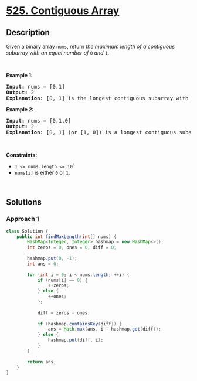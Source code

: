 # [525. Contiguous Array](https://leetcode.com/problems/contiguous-array)

## Description

<p>Given a binary array <code>nums</code>, return <em>the maximum length of a contiguous subarray with an equal number of </em><code>0</code><em> and </em><code>1</code>.</p>
<p>&nbsp;</p>

<p><strong class="example">Example 1:</strong></p>
<pre>
<strong>Input:</strong> nums = [0,1]
<strong>Output:</strong> 2
<strong>Explanation:</strong> [0, 1] is the longest contiguous subarray with an equal number of 0 and 1.
</pre>

<p><strong class="example">Example 2:</strong></p>
<pre>
<strong>Input:</strong> nums = [0,1,0]
<strong>Output:</strong> 2
<strong>Explanation:</strong> [0, 1] (or [1, 0]) is a longest contiguous subarray with equal number of 0 and 1.
</pre>
<p>&nbsp;</p>

<p><strong>Constraints:</strong></p>
<ul>
    <li><code>1 &lt;= nums.length &lt;= 10<sup>5</sup></code></li>
    <li><code>nums[i]</code> is either <code>0</code> or <code>1</code>.</li>
</ul>
<p>&nbsp;</p>

## Solutions

### **Approach 1**

```java
class Solution {
    public int findMaxLength(int[] nums) {
        HashMap<Integer, Integer> hashmap = new HashMap<>();
        int zeros = 0, ones = 0, diff = 0;
        
        hashmap.put(0, -1);
        int ans = 0;
        
        for (int i = 0; i < nums.length; ++i) {
            if (nums[i] == 0) {
                ++zeros;
            } else {
                ++ones;
            };
            
            diff = zeros - ones;
            
            if (hashmap.containsKey(diff)) {
                ans = Math.max(ans, i - hashmap.get(diff));
            } else {
                hashmap.put(diff, i);
            }
        }
        
        return ans;
    }
}
```